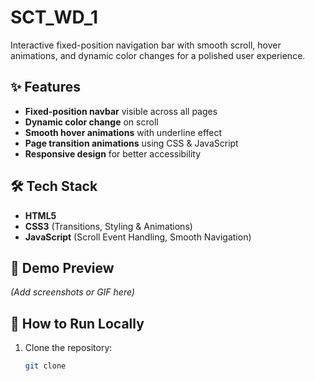# SCT_WD_1
Interactive fixed-position navigation bar with smooth scroll, hover animations, and dynamic color changes for a polished user experience.

## ✨ Features
- **Fixed-position navbar** visible across all pages
- **Dynamic color change** on scroll
- **Smooth hover animations** with underline effect
- **Page transition animations** using CSS & JavaScript
- **Responsive design** for better accessibility

## 🛠 Tech Stack
- **HTML5**
- **CSS3** (Transitions, Styling & Animations)
- **JavaScript** (Scroll Event Handling, Smooth Navigation)

## 📸 Demo Preview
*(Add screenshots or GIF here)*

## 🚀 How to Run Locally
1. Clone the repository:
   ```bash
   git clone 
